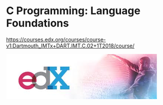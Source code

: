 # C Programming: Language Foundations

https://courses.edx.org/courses/course-v1:Dartmouth_IMTx+DART.IMT.C.02+1T2018/course/


![picture](download.jfif)

